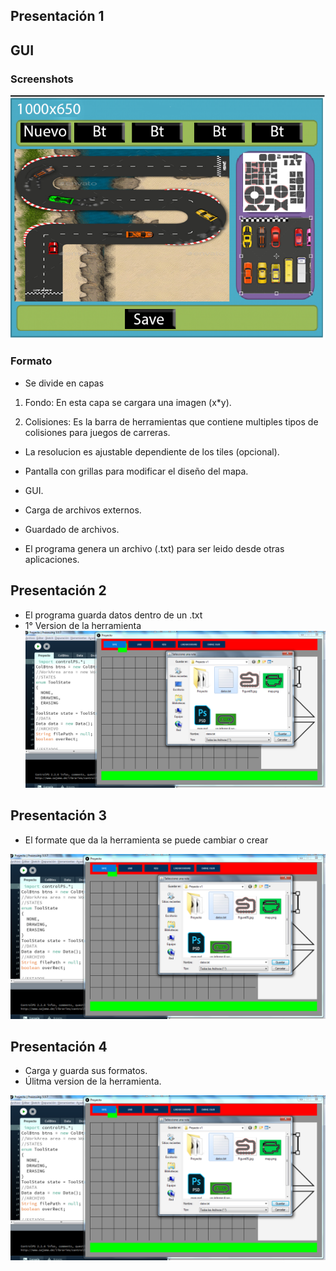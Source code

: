 
## Presentación 1

## GUI

### Screenshots

![sc1](https://github.com/felixcampos/Proyecto-Herramientas/blob/master/Proyecto%20v1/images%20final/maqueta.png)

### Formato

- Se divide en capas

 1. Fondo:
    En esta capa se cargara una imagen (x*y).

 2. Colisiones: 
    Es la barra de herramientas que contiene multiples tipos de colisiones para juegos de carreras.

- La resolucion es ajustable dependiente de los tiles (opcional).

- Pantalla con grillas para modificar el diseño del mapa.

- GUI.

- Carga de archivos externos.

- Guardado de archivos.

- El programa genera un archivo (.txt) para ser leido desde otras aplicaciones.

## Presentación 2
- El programa guarda datos dentro de un .txt
- 1° Version de la herramienta
![sc2](https://github.com/felixcampos/Proyecto-Herramientas/blob/master/Proyecto%20v1/pres2.png)

## Presentación 3
- El formate que da la herramienta se puede cambiar o crear

 ![sc3](https://github.com/felixcampos/Proyecto-Herramientas/blob/master/Proyecto%20v1/pres2.png)

## Presentación 4
- Carga y guarda sus formatos.
- Úlitma version de la herramienta.

![:(](https://github.com/felixcampos/Proyecto-Herramientas/blob/master/Proyecto%20v1/pres2.png)